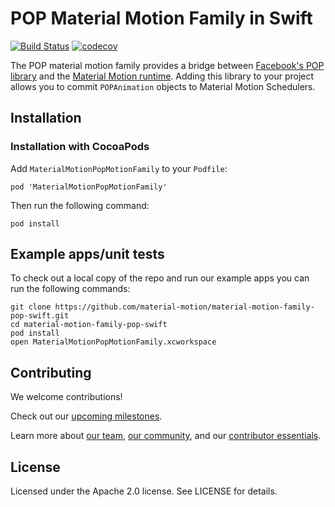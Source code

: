 # POP Material Motion Family in Swift

[![Build Status](https://travis-ci.org/material-motion/material-motion-family-pop-swift.svg?branch=develop)](https://travis-ci.org/material-motion/material-motion-family-pop-swift)
[![codecov](https://codecov.io/gh/material-motion/material-motion-family-pop-swift/branch/develop/graph/badge.svg)](https://codecov.io/gh/material-motion/material-motion-family-pop-swift)

The POP material motion family provides a bridge between
[Facebook's POP library](https://github.com/facebook/pop) and the
[Material Motion runtime](https://github.com/material-motion/material-motion-runtime-objc). Adding
this library to your project allows you to commit `POPAnimation` objects to Material Motion
Schedulers.

## Installation

### Installation with CocoaPods

Add `MaterialMotionPopMotionFamily` to your `Podfile`:

    pod 'MaterialMotionPopMotionFamily'

Then run the following command:

    pod install

## Example apps/unit tests

To check out a local copy of the repo and run our example apps you can run the following commands:

    git clone https://github.com/material-motion/material-motion-family-pop-swift.git
    cd material-motion-family-pop-swift
    pod install
    open MaterialMotionPopMotionFamily.xcworkspace

## Contributing

We welcome contributions!

Check out our [upcoming milestones](https://github.com/material-motion/material-motion-family-pop-swift/milestones).

Learn more about [our team](https://material-motion.gitbooks.io/material-motion-team/content/),
[our community](https://material-motion.gitbooks.io/material-motion-team/content/community/), and
our [contributor essentials](https://material-motion.gitbooks.io/material-motion-team/content/essentials/).

## License

Licensed under the Apache 2.0 license. See LICENSE for details.
